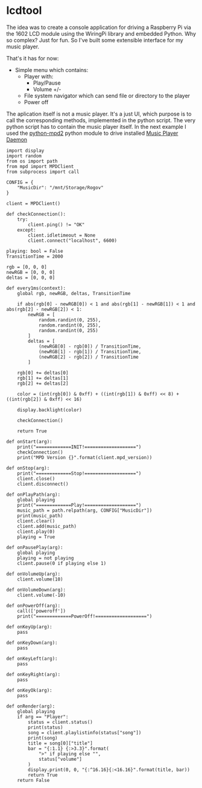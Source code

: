 # lcdtool
The idea was to create a console application for driving a Raspberry Pi via the 1602 LCD module using the WiringPi library and embedded Python. Why so complex?
Just for fun. So I've built some extensible interface for my music player.

That's it has for now:

* Simple menu which contains:
    * Player with:
        * Play/Pause
        * Volume +/-
    * File system navigator which can send file or directory to the player
    * Power off

The aplication itself is not a music player. It's a just UI, which purpose is to
call the corresponding methods, implemented in the python script.
The very python script has to contain the music player itself. In the next example I used the [python-mpd2](https://python-mpd2.readthedocs.io/en/latest/index.html) python module to drive installed [Music Player Daemon](https://www.musicpd.org/)

```
import display
import random
from os import path
from mpd import MPDClient
from subprocess import call

CONFIG = {
    "MusicDir": "/mnt/Storage/Rogov"
}

client = MPDClient()

def checkConnection():
    try:
        client.ping() != "OK"
    except:
        client.idletimeout = None
        client.connect("localhost", 6600)

playing: bool = False
TransitionTime = 2000

rgb = [0, 0, 0]
newRGB = [0, 0, 0]
deltas = [0, 0, 0]

def every1ms(context):
    global rgb, newRGB, deltas, TransitionTime
    
    if abs(rgb[0] - newRGB[0]) < 1 and abs(rgb[1] - newRGB[1]) < 1 and abs(rgb[2] - newRGB[2]) < 1:
        newRGB = [
            random.randint(0, 255), 
            random.randint(0, 255), 
            random.randint(0, 255)
        ]
        deltas = [
            (newRGB[0] - rgb[0]) / TransitionTime, 
            (newRGB[1] - rgb[1]) / TransitionTime, 
            (newRGB[2] - rgb[2]) / TransitionTime
        ]

    rgb[0] += deltas[0]
    rgb[1] += deltas[1]
    rgb[2] += deltas[2]

    color = (int(rgb[0]) & 0xff) + ((int(rgb[1]) & 0xff) << 8) + ((int(rgb[2]) & 0xff) << 16)

    display.backlight(color)

    checkConnection()
    
    return True

def onStart(arg):
    print("=============INIT!===================")
    checkConnection()
    print("MPD Version {}".format(client.mpd_version))

def onStop(arg):
    print("=============Stop!===================")
    client.close()
    client.disconnect()

def onPlayPath(arg):
    global playing
    print("=============Play!===================")
    music_path = path.relpath(arg, CONFIG["MusicDir"])
    print(music_path)
    client.clear()
    client.add(music_path)
    client.play(0)
    playing = True

def onPausePlay(arg):
    global playing
    playing = not playing
    client.pause(0 if playing else 1)

def onVolumeUp(arg):
    client.volume(10)

def onVolumeDown(arg):
    client.volume(-10)

def onPowerOff(arg):
    call(['poweroff'])
    print("=============PowerOff!===================")

def onKeyUp(arg):
    pass

def onKeyDown(arg):
    pass

def onKeyLeft(arg):
    pass

def onKeyRight(arg):
    pass

def onKeyOk(arg):
    pass

def onRender(arg):
    global playing
    if arg == "Player":
        status = client.status()
        print(status)
        song = client.playlistinfo(status["song"])
        print(song)
        title = song[0]["title"]
        bar = "{:1.1} {:>3.3}".format(
            ">" if playing else "",
            status["volume"]
        )
        display.print(0, 0, "{:^16.16}{:<16.16}".format(title, bar))
        return True
    return False
```


